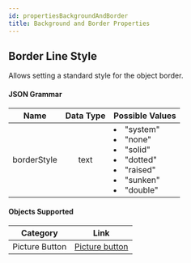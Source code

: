 ```yaml
---
id: propertiesBackgroundAndBorder
title: Background and Border Properties
---
```


## Border Line Style

Allows setting a standard style for the object border.


#### JSON Grammar

|Name|Data Type|Possible Values|
|:---:|:---:|---|
|borderStyle|text |<li>"system"<li> "none"<li> "solid"<li> "dotted"<li> "raised"<li> "sunken"<li>"double"|


#### Objects Supported

|Category|Link| 
|---|---|
|Picture Button|[Picture button](pictureButton_overview.md)|



